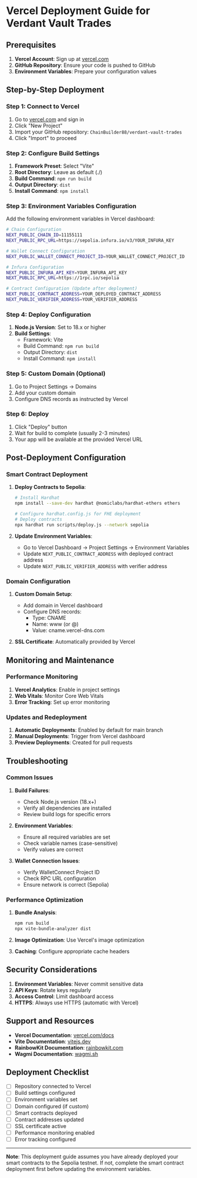 # Vercel Deployment Guide for Verdant Vault Trades

## Prerequisites

1. **Vercel Account**: Sign up at [vercel.com](https://vercel.com)
2. **GitHub Repository**: Ensure your code is pushed to GitHub
3. **Environment Variables**: Prepare your configuration values

## Step-by-Step Deployment

### Step 1: Connect to Vercel

1. Go to [vercel.com](https://vercel.com) and sign in
2. Click "New Project"
3. Import your GitHub repository: `ChainBuilder88/verdant-vault-trades`
4. Click "Import" to proceed

### Step 2: Configure Build Settings

1. **Framework Preset**: Select "Vite"
2. **Root Directory**: Leave as default (./)
3. **Build Command**: `npm run build`
4. **Output Directory**: `dist`
5. **Install Command**: `npm install`

### Step 3: Environment Variables Configuration

Add the following environment variables in Vercel dashboard:

```bash
# Chain Configuration
NEXT_PUBLIC_CHAIN_ID=11155111
NEXT_PUBLIC_RPC_URL=https://sepolia.infura.io/v3/YOUR_INFURA_KEY

# Wallet Connect Configuration
NEXT_PUBLIC_WALLET_CONNECT_PROJECT_ID=YOUR_WALLET_CONNECT_PROJECT_ID

# Infura Configuration
NEXT_PUBLIC_INFURA_API_KEY=YOUR_INFURA_API_KEY
NEXT_PUBLIC_RPC_URL=https://1rpc.io/sepolia

# Contract Configuration (Update after deployment)
NEXT_PUBLIC_CONTRACT_ADDRESS=YOUR_DEPLOYED_CONTRACT_ADDRESS
NEXT_PUBLIC_VERIFIER_ADDRESS=YOUR_VERIFIER_ADDRESS
```

### Step 4: Deploy Configuration

1. **Node.js Version**: Set to 18.x or higher
2. **Build Settings**:
   - Framework: Vite
   - Build Command: `npm run build`
   - Output Directory: `dist`
   - Install Command: `npm install`

### Step 5: Custom Domain (Optional)

1. Go to Project Settings → Domains
2. Add your custom domain
3. Configure DNS records as instructed by Vercel

### Step 6: Deploy

1. Click "Deploy" button
2. Wait for build to complete (usually 2-3 minutes)
3. Your app will be available at the provided Vercel URL

## Post-Deployment Configuration

### Smart Contract Deployment

1. **Deploy Contracts to Sepolia**:
   ```bash
   # Install Hardhat
   npm install --save-dev hardhat @nomiclabs/hardhat-ethers ethers
   
   # Configure hardhat.config.js for FHE deployment
   # Deploy contracts
   npx hardhat run scripts/deploy.js --network sepolia
   ```

2. **Update Environment Variables**:
   - Go to Vercel Dashboard → Project Settings → Environment Variables
   - Update `NEXT_PUBLIC_CONTRACT_ADDRESS` with deployed contract address
   - Update `NEXT_PUBLIC_VERIFIER_ADDRESS` with verifier address

### Domain Configuration

1. **Custom Domain Setup**:
   - Add domain in Vercel dashboard
   - Configure DNS records:
     - Type: CNAME
     - Name: www (or @)
     - Value: cname.vercel-dns.com

2. **SSL Certificate**: Automatically provided by Vercel

## Monitoring and Maintenance

### Performance Monitoring

1. **Vercel Analytics**: Enable in project settings
2. **Web Vitals**: Monitor Core Web Vitals
3. **Error Tracking**: Set up error monitoring

### Updates and Redeployment

1. **Automatic Deployments**: Enabled by default for main branch
2. **Manual Deployments**: Trigger from Vercel dashboard
3. **Preview Deployments**: Created for pull requests

## Troubleshooting

### Common Issues

1. **Build Failures**:
   - Check Node.js version (18.x+)
   - Verify all dependencies are installed
   - Review build logs for specific errors

2. **Environment Variables**:
   - Ensure all required variables are set
   - Check variable names (case-sensitive)
   - Verify values are correct

3. **Wallet Connection Issues**:
   - Verify WalletConnect Project ID
   - Check RPC URL configuration
   - Ensure network is correct (Sepolia)

### Performance Optimization

1. **Bundle Analysis**:
   ```bash
   npm run build
   npx vite-bundle-analyzer dist
   ```

2. **Image Optimization**: Use Vercel's image optimization
3. **Caching**: Configure appropriate cache headers

## Security Considerations

1. **Environment Variables**: Never commit sensitive data
2. **API Keys**: Rotate keys regularly
3. **Access Control**: Limit dashboard access
4. **HTTPS**: Always use HTTPS (automatic with Vercel)

## Support and Resources

- **Vercel Documentation**: [vercel.com/docs](https://vercel.com/docs)
- **Vite Documentation**: [vitejs.dev](https://vitejs.dev)
- **RainbowKit Documentation**: [rainbowkit.com](https://rainbowkit.com)
- **Wagmi Documentation**: [wagmi.sh](https://wagmi.sh)

## Deployment Checklist

- [ ] Repository connected to Vercel
- [ ] Build settings configured
- [ ] Environment variables set
- [ ] Domain configured (if custom)
- [ ] Smart contracts deployed
- [ ] Contract addresses updated
- [ ] SSL certificate active
- [ ] Performance monitoring enabled
- [ ] Error tracking configured

---

**Note**: This deployment guide assumes you have already deployed your smart contracts to the Sepolia testnet. If not, complete the smart contract deployment first before updating the environment variables.
